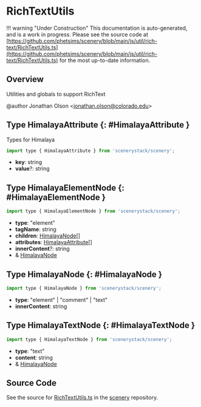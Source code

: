 # RichTextUtils

!!! warning "Under Construction"
    This documentation is auto-generated, and is a work in progress. Please see the source code at
    [https://github.com/phetsims/scenery/blob/main/js/util/rich-text/RichTextUtils.ts](https://github.com/phetsims/scenery/blob/main/js/util/rich-text/RichTextUtils.ts) for the most up-to-date information.

## Overview

Utilities and globals to support RichText

@author Jonathan Olson &lt;jonathan.olson@colorado.edu&gt;

## Type HimalayaAttribute {: #HimalayaAttribute }


Types for Himalaya

```js
import type { HimalayaAttribute } from 'scenerystack/scenery';
```


- **key**: <span style="color: hsla(calc(var(--md-hue) + 180deg),80%,40%,1);">string</span>
- **value**?: <span style="color: hsla(calc(var(--md-hue) + 180deg),80%,40%,1);">string</span>




## Type HimalayaElementNode {: #HimalayaElementNode }


```js
import type { HimalayaElementNode } from 'scenerystack/scenery';
```


- **type**: "element"
- **tagName**: <span style="color: hsla(calc(var(--md-hue) + 180deg),80%,40%,1);">string</span>
- **children**: [HimalayaNode](../scenery/RichTextUtils.md#HimalayaNode)[]
- **attributes**: [HimalayaAttribute](../scenery/RichTextUtils.md#HimalayaAttribute)[]
- **innerContent**?: <span style="color: hsla(calc(var(--md-hue) + 180deg),80%,40%,1);">string</span>
- &amp; [HimalayaNode](../scenery/RichTextUtils.md#HimalayaNode)




## Type HimalayaNode {: #HimalayaNode }


```js
import type { HimalayaNode } from 'scenerystack/scenery';
```


- **type**: "element" | "comment" | "text"
- **innerContent**: <span style="color: hsla(calc(var(--md-hue) + 180deg),80%,40%,1);">string</span>




## Type HimalayaTextNode {: #HimalayaTextNode }


```js
import type { HimalayaTextNode } from 'scenerystack/scenery';
```


- **type**: "text"
- **content**: <span style="color: hsla(calc(var(--md-hue) + 180deg),80%,40%,1);">string</span>
- &amp; [HimalayaNode](../scenery/RichTextUtils.md#HimalayaNode)




## Source Code

See the source for [RichTextUtils.ts](https://github.com/phetsims/scenery/blob/main/js/util/rich-text/RichTextUtils.ts) in the [scenery](https://github.com/phetsims/scenery) repository.
